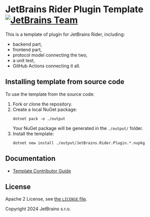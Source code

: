JetBrains Rider Plugin Template [![JetBrains Team][badge.jetbrains-team]][jetbrains.opensource]
===============================
This is a template of plugin for JetBrains Rider, including:
- backend part,
- frontend part,
- protocol model connecting the two,
- a unit test,
- GitHub Actions connecting it all.

Installing template from source code
------------------------------------
To use the template from the source code:

1. Fork or clone the repository.
2. Create a local NuGet package:
   ```console
   dotnet pack -o ./output
   ```
   Your NuGet package will be generated in the `./output/` folder.
3. Install the template:
   ```console
   dotnet new install ./output/JetBrains.Rider.Plugin.*.nupkg
   ```

Documentation
-------------
- [Template Contributor Guide][docs.contributing]

License
-------
Apache 2 License, see [the `LICENSE` file][docs.license].

Copyright 2024 JetBrains s.r.o.

[badge.jetbrains-team]: https://camo.githubusercontent.com/c5185dff658ed64c46753080436014df7632c4374829409c638fdb4ae0dcdcc0/68747470733a2f2f6a622e67672f6261646765732f7465616d2d706c61737469632e737667
[docs.contributing]: CONTRIBUTING.md
[docs.license]: LICENSE
[jetbrains.opensource]: https://github.com/JetBrains/
